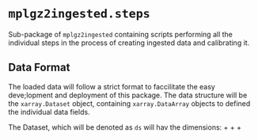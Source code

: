 # `mplgz2ingested.steps`

Sub-package of `mplgz2ingested` containing scripts performing all the individual steps in the process of creating ingested data and calibrating it. 

## Data Format

The loaded data will follow a strict format to faccilitate the easy deve;lopment and deployment of this package. The data structure will be the `xarray.Dataset` object, containing `xarray.DataArray` objects to defined the individual data fields.

The Dataset, which will be denoted as `ds` will hav the dimensions:
+ 
+
+